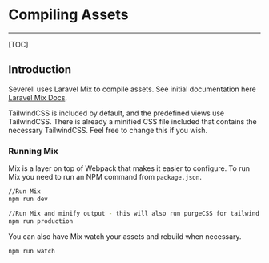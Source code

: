 # Compiling Assets 
---
[TOC]

## Introduction

Severell uses Laravel Mix to compile assets. See initial documentation here
[Laravel Mix Docs](https://laravel-mix.com/docs/5.0/basic-example).

TailwindCSS is included by default, and the predefined views use TailwindCSS. There is already a 
minified CSS file included that contains the necessary TailwindCSS. Feel free to change this if
you wish. 

### Running Mix

Mix is a layer on top of Webpack that makes it easier to configure. To run Mix you
need to run an NPM command from `package.json`.

```bash
//Run Mix
npm run dev

//Run Mix and minify output - this will also run purgeCSS for tailwind.
npm run production
```

You can also have Mix watch your assets and rebuild when necessary. 

```bash
npm run watch
```
